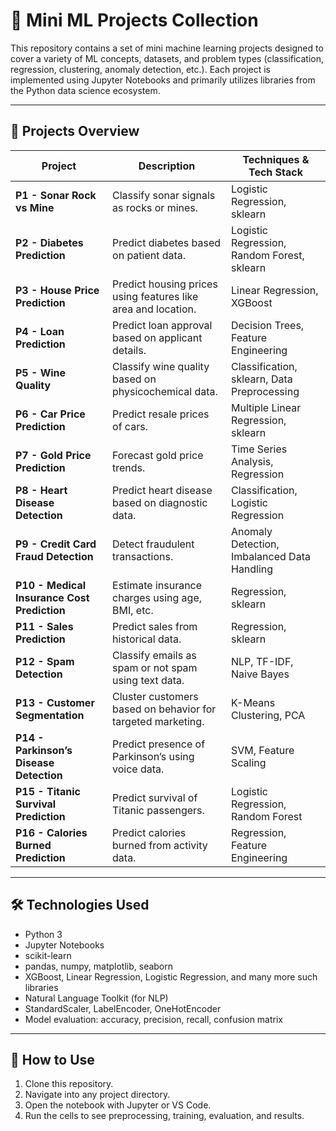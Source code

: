 # 🧠 Mini ML Projects Collection

This repository contains a set of mini machine learning projects designed to cover a variety of ML concepts, datasets, and problem types (classification, regression, clustering, anomaly detection, etc.). Each project is implemented using Jupyter Notebooks and primarily utilizes libraries from the Python data science ecosystem.

---

## 📁 Projects Overview

| Project | Description | Techniques & Tech Stack |
|--------|-------------|--------------------------|
| **P1 - Sonar Rock vs Mine** | Classify sonar signals as rocks or mines. | Logistic Regression, sklearn |
| **P2 - Diabetes Prediction** | Predict diabetes based on patient data. | Logistic Regression, Random Forest, sklearn |
| **P3 - House Price Prediction** | Predict housing prices using features like area and location. | Linear Regression, XGBoost |
| **P4 - Loan Prediction** | Predict loan approval based on applicant details. | Decision Trees, Feature Engineering |
| **P5 - Wine Quality** | Classify wine quality based on physicochemical data. | Classification, sklearn, Data Preprocessing |
| **P6 - Car Price Prediction** | Predict resale prices of cars. | Multiple Linear Regression, sklearn |
| **P7 - Gold Price Prediction** | Forecast gold price trends. | Time Series Analysis, Regression |
| **P8 - Heart Disease Detection** | Predict heart disease based on diagnostic data. | Classification, Logistic Regression |
| **P9 - Credit Card Fraud Detection** | Detect fraudulent transactions. | Anomaly Detection, Imbalanced Data Handling |
| **P10 - Medical Insurance Cost Prediction** | Estimate insurance charges using age, BMI, etc. | Regression, sklearn |
| **P11 - Sales Prediction** | Predict sales from historical data. | Regression, sklearn |
| **P12 - Spam Detection** | Classify emails as spam or not spam using text data. | NLP, TF-IDF, Naive Bayes |
| **P13 - Customer Segmentation** | Cluster customers based on behavior for targeted marketing. | K-Means Clustering, PCA |
| **P14 - Parkinson’s Disease Detection** | Predict presence of Parkinson’s using voice data. | SVM, Feature Scaling |
| **P15 - Titanic Survival Prediction** | Predict survival of Titanic passengers. | Logistic Regression, Random Forest |
| **P16 - Calories Burned Prediction** | Predict calories burned from activity data. | Regression, Feature Engineering |

---

## 🛠️ Technologies Used

- Python 3
- Jupyter Notebooks
- scikit-learn
- pandas, numpy, matplotlib, seaborn
- XGBoost, Linear Regression, Logistic Regression, and many more such libraries
- Natural Language Toolkit (for NLP)
- StandardScaler, LabelEncoder, OneHotEncoder
- Model evaluation: accuracy, precision, recall, confusion matrix

---

## 📌 How to Use

1. Clone this repository.
2. Navigate into any project directory.
3. Open the notebook with Jupyter or VS Code.
4. Run the cells to see preprocessing, training, evaluation, and results.